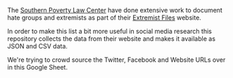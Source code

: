 The [Southern Poverty Law Center](https://www.splcenter.org) have done
extensive work to document hate groups and extremists as part of their
[Extremist Files](https://www.splcenter.org/fighting-hate/extremist-files) 
website.

In order to make this list a bit more useful in social media research
this repository collects the data from their website and makes it available
as JSON and CSV data.

We're trying to crowd source the Twitter, Facebook and Website URLs over
in this Google Sheet.
